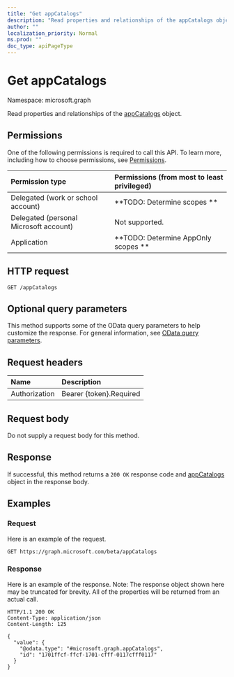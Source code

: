 ```yaml
---
title: "Get appCatalogs"
description: "Read properties and relationships of the appCatalogs object."
author: ""
localization_priority: Normal
ms.prod: ""
doc_type: apiPageType
---
```


# Get appCatalogs

Namespace: microsoft.graph

Read properties and relationships of the [appCatalogs](../resources/appcatalogs.md) object.

## Permissions
One of the following permissions is required to call this API. To learn more, including how to choose permissions, see [Permissions](/concepts/permissions-reference.md).

|Permission type|Permissions (from most to least privileged)|
|:---|:---|
|Delegated (work or school account)|**TODO: Determine scopes **|
|Delegated (personal Microsoft account)|Not supported.|
|Application|**TODO: Determine AppOnly scopes **|

## HTTP request
<!-- {
  "blockType": "ignored"
}
-->
``` http
GET /appCatalogs
```

## Optional query parameters
This method supports some of the OData query parameters to help customize the response. For general information, see [OData query parameters](/graph/query-parameters).

## Request headers
|Name|Description|
|:---|:---|
|Authorization|Bearer {token}.Required|

## Request body
Do not supply a request body for this method.

## Response
If successful, this method returns a `200 OK` response code and [appCatalogs](../resources/appcatalogs.md) object in the response body.

## Examples

### Request
Here is an example of the request.
<!-- {
  "blockType": "request",
  "name": "get_appcatalogs"
}
-->
``` http
GET https://graph.microsoft.com/beta/appCatalogs
```

### Response
Here is an example of the response. Note: The response object shown here may be truncated for brevity. All of the properties will be returned from an actual call.
<!-- {
  "blockType": "response",
  "truncated": true,
  "@odata.type": "microsoft.graph.appCatalogs"
}
-->
``` http
HTTP/1.1 200 OK
Content-Type: application/json
Content-Length: 125

{
  "value": {
    "@odata.type": "#microsoft.graph.appCatalogs",
    "id": "1701ffcf-ffcf-1701-cfff-0117cfff0117"
  }
}
```

